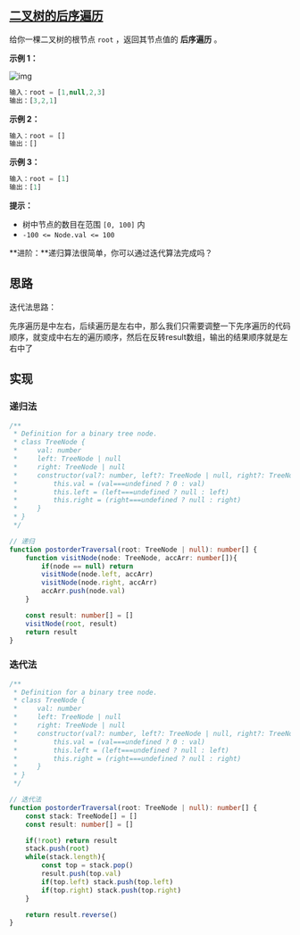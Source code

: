 ## [二叉树的后序遍历](https://leetcode.cn/problems/binary-tree-postorder-traversal/)

给你一棵二叉树的根节点 `root` ，返回其节点值的 **后序遍历** 。

**示例 1：**

![img](https://assets.leetcode.com/uploads/2020/08/28/pre1.jpg)

```js
输入：root = [1,null,2,3]
输出：[3,2,1]
```

**示例 2：**

```js
输入：root = []
输出：[]
```

**示例 3：**

```js
输入：root = [1]
输出：[1]
```

**提示：**

- 树中节点的数目在范围 `[0, 100]` 内
- `-100 <= Node.val <= 100`

**进阶：**递归算法很简单，你可以通过迭代算法完成吗？

## 思路

迭代法思路：

先序遍历是中左右，后续遍历是左右中，那么我们只需要调整一下先序遍历的代码顺序，就变成中右左的遍历顺序，然后在反转result数组，输出的结果顺序就是左右中了

## 实现

### 递归法

```typescript
/**
 * Definition for a binary tree node.
 * class TreeNode {
 *     val: number
 *     left: TreeNode | null
 *     right: TreeNode | null
 *     constructor(val?: number, left?: TreeNode | null, right?: TreeNode | null) {
 *         this.val = (val===undefined ? 0 : val)
 *         this.left = (left===undefined ? null : left)
 *         this.right = (right===undefined ? null : right)
 *     }
 * }
 */

// 递归
function postorderTraversal(root: TreeNode | null): number[] {
    function visitNode(node: TreeNode, accArr: number[]){
        if(node == null) return
        visitNode(node.left, accArr)
        visitNode(node.right, accArr)
        accArr.push(node.val)
    }

    const result: number[] = []
    visitNode(root, result)
    return result
}
```

### 迭代法

```typescript
/**
 * Definition for a binary tree node.
 * class TreeNode {
 *     val: number
 *     left: TreeNode | null
 *     right: TreeNode | null
 *     constructor(val?: number, left?: TreeNode | null, right?: TreeNode | null) {
 *         this.val = (val===undefined ? 0 : val)
 *         this.left = (left===undefined ? null : left)
 *         this.right = (right===undefined ? null : right)
 *     }
 * }
 */

// 迭代法
function postorderTraversal(root: TreeNode | null): number[] {
    const stack: TreeNode[] = []
    const result: number[] = []

    if(!root) return result
    stack.push(root)
    while(stack.length){
        const top = stack.pop()
        result.push(top.val)
        if(top.left) stack.push(top.left)
        if(top.right) stack.push(top.right)
    }

    return result.reverse()
}
```

